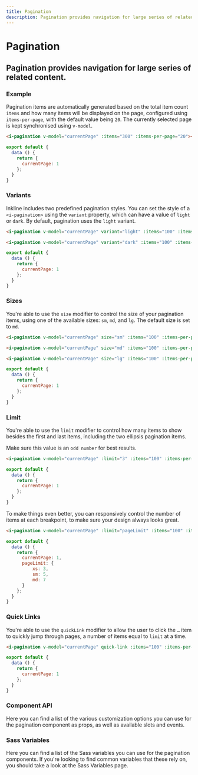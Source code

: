 ```yaml
---
title: Pagination
description: Pagination provides navigation for large series of related content.
---
```


# Pagination
## Pagination provides navigation for large series of related content.

### Example
Pagination items are automatically generated based on the total item count `items` and how many items will be displayed on the page, configured using `items-per-page`, with the default value being `20`. The currently selected page is kept synchronised using `v-model`.

<i-code title="Pagination Example">
<i-tab type="preview">
    <i-pagination v-model="currentPage" :items="300" :items-per-page="20"></i-pagination>
</i-tab>
<i-tab type="html">

~~~html
<i-pagination v-model="currentPage" :items="300" :items-per-page="20"></i-pagination>
~~~

</i-tab>
<i-tab type="js">

~~~js
export default {
  data () {
    return {
      currentPage: 1
    };
  }
}
~~~

</i-tab>
</i-code>


### Variants
Inkline includes two predefined pagination styles. You can set the style of a `<i-pagination>` using the `variant` property, which can have a value of `light` or `dark`. By default, pagination uses the `light` variant.

<i-code title="Pagination Variants">
<i-tab type="preview">
    <i-pagination v-model="currentPageLight" variant="light" :items="100" :items-per-page="10" class="_margin-bottom-1"></i-pagination>
    <i-pagination v-model="currentPageDark" variant="dark" :items="100" :items-per-page="10"></i-pagination>
</i-tab>
<i-tab type="html">

~~~html
<i-pagination v-model="currentPage" variant="light" :items="100" :items-per-page="10"></i-pagination>
~~~
~~~html
<i-pagination v-model="currentPage" variant="dark" :items="100" :items-per-page="10"></i-pagination>
~~~

</i-tab>
<i-tab type="js">

~~~js
export default {
  data () {
    return {
      currentPage: 1
    };
  }
}
~~~

</i-tab>
</i-code>

### Sizes
You're able to use the `size` modifier to control the size of your pagination items, using one of the available sizes: `sm`, `md`, and `lg`. The default size is set to `md`.

<i-code title="Pagination Sizes">
<i-tab type="preview">
    <div>
        <i-pagination v-model="currentPageSm" size="sm" :items="100" :items-per-page="10" class="_margin-bottom-1"></i-pagination>
        <i-pagination v-model="currentPageMd" size="md" :items="100" :items-per-page="10" class="_margin-bottom-1"></i-pagination>
        <i-pagination v-model="currentPageLg" size="lg" :items="100" :items-per-page="10"></i-pagination>
    </div>
</i-tab>
<i-tab type="html">

~~~html
<i-pagination v-model="currentPage" size="sm" :items="100" :items-per-page="10"></i-pagination>
~~~
~~~html
<i-pagination v-model="currentPage" size="md" :items="100" :items-per-page="10"></i-pagination>
~~~
~~~html
<i-pagination v-model="currentPage" size="lg" :items="100" :items-per-page="10"></i-pagination>
~~~

</i-tab>
<i-tab type="js">

~~~js
export default {
  data () {
    return {
      currentPage: 1
    };
  }
}
~~~

</i-tab>
</i-code>

### Limit
You're able to use the `limit` modifier to control how many items to show besides the first and last items, including the two ellipsis pagination items. 

Make sure this value is an `odd number` for best results.

<i-code title="Pagination Limit">
<i-tab type="preview">
    <div>
        <i-pagination v-model="currentPagePageLimit" :limit="3" :items="100" :items-per-page="10"></i-pagination>
    </div>
</i-tab>
<i-tab type="html">

~~~html
<i-pagination v-model="currentPage" :limit="3" :items="100" :items-per-page="10"></i-pagination>
~~~

</i-tab>
<i-tab type="js">

~~~js
export default {
  data () {
    return {
      currentPage: 1
    };
  }
}
~~~

</i-tab>
</i-code>

To make things even better, you can responsively control the number of items at each breakpoint, to make sure your design always looks great.

<i-code title="Pagination Responsive Limit">
<i-tab type="preview">
    <div>
        <i-pagination v-model="currentPagePageLimitResponsive" :limit="pageLimit" :items="100" :items-per-page="10"></i-pagination>
    </div>
</i-tab>
<i-tab type="html">

~~~html
<i-pagination v-model="currentPage" :limit="pageLimit" :items="100" :items-per-page="10"></i-pagination>
~~~

</i-tab>
<i-tab type="js">

~~~js
export default {
  data () {
    return {
      currentPage: 1,
      pageLimit: {
          xs: 3,
          sm: 5,
          md: 7
      }
    };
  }
}
~~~

</i-tab>
</i-code>


### Quick Links
You're able to use the `quickLink` modifier to allow the user to click the `…` item to quickly jump through pages, a number of items equal to `limit` at a time. 

<i-code title="Pagination Quick Link">
<i-tab type="preview">
    <div>
        <i-pagination v-model="currentPageQuickLink" quick-link :items="100" :items-per-page="10"></i-pagination>
    </div>
</i-tab>
<i-tab type="html">

~~~html
<i-pagination v-model="currentPage" quick-link :items="100" :items-per-page="10"></i-pagination>
~~~

</i-tab>
<i-tab type="js">

~~~js
export default {
  data () {
    return {
      currentPage: 1
    };
  }
}
~~~

</i-tab>
</i-code>


### Component API
Here you can find a list of the various customization options you can use for the pagination component as props, as well as available slots and events.

<i-code title="Pagination API" markup="i-pagination" expanded link="https://github.com/inkline/inkline/tree/master/packages/inkline/src/components/IPagination">
    <i-tab type="props">
        <api-table>
            <api-table-row>
                <template slot="property">items</template>
                <template slot="description">Sets the total number of items to paginate.</template>
                <template slot="type"><code>Number</code></template>
                <template slot="values"></template>
                <template slot="default"><code>0</code></template>
            </api-table-row>
            <api-table-row>
                <template slot="property">items-per-page</template>
                <template slot="description">Sets the number of items per pagination entry.</template>
                <template slot="type"><code>Number</code></template>
                <template slot="values"></template>
                <template slot="default"><code>20</code></template>
            </api-table-row>
            <api-table-row>
                <template slot="property">limit</template>
                <template slot="description">Sets the maximum number of pagination elements to display at a time.</template>
                <template slot="type"><code>Number</code>, <code>Object</code></template>
                <template slot="values"><code>n % 2 === 1</code></template>
                <template slot="default"><code>{ xs: 3, sm: 5 }</code></template>
            </api-table-row>
            <api-table-row>
                <template slot="property">quick-link</template>
                <template slot="description">Enables pagination quick links.</template>
                <template slot="type"><code>Boolean</code></template>
                <template slot="values"><code>true</code>, <code>false</code></template>
                <template slot="default"><code>false</code></template>
            </api-table-row>
            <api-table-row>
                <template slot="property">size</template>
                <template slot="description">Sets the size of the pagination component.</template>
                <template slot="type"><code>String</code></template>
                <template slot="values"><code>sm</code>, <code>md</code>, <code>lg</code></template>
                <template slot="default"><code>md</code></template>
            </api-table-row>
            <api-table-row>
                <template slot="property">value</template>
                <template slot="description">Sets the currently selected pagination entry.</template>
                <template slot="type"><code>Number</code></template>
                <template slot="values"></template>
                <template slot="default"><code>1</code></template>
            </api-table-row>
            <api-table-row>
                <template slot="property">variant</template>
                <template slot="description">Sets the color variant of the pagination component.</template>
                <template slot="type"><code>String</code></template>
                <template slot="values"><code>light</code>, <code>dark</code></template>
                <template slot="default"><code>light</code></template>
            </api-table-row>
        </api-table>
    </i-tab>
    <i-tab type="slots">
        <api-table>
            <api-table-row>
                <template slot="slot">default</template>
                <template slot="description">Slot for pagination component default content.</template>
            </api-table-row>
            <api-table-row>
                <template slot="slot">next</template>
                <template slot="description">Slot for pagination component next button content.</template>
            </api-table-row>
            <api-table-row>
                <template slot="slot">previous</template>
                <template slot="description">Slot for pagination component previous button content.</template>
            </api-table-row>
        </api-table>
    </i-tab>
    <i-tab type="events">
        <api-table>
            <api-table-row>
                <template slot="event">change</template>
                <template slot="description">Emitted when active item changes.</template>
                <template slot="type"><code>(item: Number) => {}</code></template>
            </api-table-row>
            <api-table-row>
                <template slot="event">input</template>
                <template slot="description">Emitted when active item changes. Used together with <code>v-model</code>.</template>
                <template slot="type"><code>(item: Number) => {}</code></template>
            </api-table-row>
        </api-table>
    </i-tab>
</i-code>

### Sass Variables
Here you can find a list of the Sass variables you can use for the pagination components. If you're looking to find common variables that these rely on, you should take a look at the <nuxt-link :to="{ name: 'docs-core-sass-variables' }">Sass Variables</nuxt-link> page.

<i-code title="Pagination" expanded>
    <i-tab type="scss">
        <api-table>
            <api-table-row>
                <template slot="property">$pagination-font-size</template>
                <template slot="default"><code>$font-size</code></template>
            </api-table-row>
            <api-table-row>
                <template slot="property">$pagination-item-disabled-color</template>
                <template slot="default"><code>$text-muted</code></template>
            </api-table-row>
            <api-table-row>
                <template slot="property">$pagination-item-padding-base</template>
                <template slot="default"><code>$spacer-1-2 $spacer-1-3</code></template>
            </api-table-row>
            <api-table-row>
                <template slot="property">$pagination-item-padding</template>
                <template slot="default"><code>size-map($pagination-item-padding-base, $sizes, $size-multipliers)</code></template>
            </api-table-row>
            <api-table-row>
                <template slot="property">$pagination-item-min-width-base</template>
                <template slot="default"><code>40px</code></template>
            </api-table-row>
            <api-table-row>
                <template slot="property">$pagination-item-min-width</template>
                <template slot="default"><code>size-map($pagination-item-min-width-base, $sizes, $size-multipliers)</code></template>
            </api-table-row>
            <api-table-row>
                <template slot="property">$pagination-item-spacing</template>
                <template slot="default"><code>0.25rem</code></template>
            </api-table-row>
            <api-table-row>
                <template slot="property">$pagination-item-border-width</template>
                <template slot="default"><code>$border-width</code></template>
            </api-table-row>
            <api-table-row>
                <template slot="property">$pagination-item-border-radius</template>
                <template slot="default"><code>$border-radius</code></template>
            </api-table-row>
            <api-table-row>
                <template slot="property">$pagination-item-background-active</template>
                <template slot="default"><code>$color-primary</code></template>
            </api-table-row>
            <api-table-row>
                <template slot="property">$pagination-item-color-active</template>
                <template slot="default"><code>$color-white</code></template>
            </api-table-row>
            <api-table-row>
                <template slot="property">$pagination-nav-disabled-opacity</template>
                <template slot="default"><code>0.85</code></template>
            </api-table-row>
            <api-table-row>
                <template slot="property">$pagination-color-for-light-variant</template>
                <template slot="default"><code>$color-for-light-variant</code></template>
            </api-table-row>
            <api-table-row>
                <template slot="property">$pagination-color-for-dark-variant</template>
                <template slot="default"><code>$color-for-dark-variant</code></template>
            </api-table-row>
            <api-table-row>
                <template slot="property">$pagination-variant-{variant}</template>
                <template slot="default"><code>pagination-variant($color-{variant})</code></template>
            </api-table-row>
            <api-table-row>
                <template slot="property">$pagination-variants</template>
<template slot="default-row">
                
~~~scss
(
    light: $pagination-variant-light,
    dark: $pagination-variant-dark
)
~~~
                
</template>
            </api-table-row>
            <api-table-row>
                <template slot="function">pagination-variant</template>
<template slot="default-row">
                
~~~scss
@function pagination-variant($variant) {
    $pagination-variant-color: variant-color-by-luminance($variant, $pagination-color-for-light-variant, $pagination-color-for-dark-variant);
    $pagination-variant-color-disabled: variant-color-by-luminance($variant, darken-lightness($pagination-color-for-light-variant, 40%), lighten-lightness($pagination-color-for-dark-variant, 40%));
    $pagination-variant-background: $variant;
    $pagination-variant-background-hover: darken-lightness($variant, 10%);
    $pagination-variant-border-color: variant-color-by-luminance($variant, $border-color-dark, $border-color-light);

    $variant-map: (
        color: $pagination-variant-color,
        color-disabled: $pagination-variant-color-disabled,
        background: $pagination-variant-background,
        background-hover: $pagination-variant-background-hover,
        border-color: $pagination-variant-border-color
    );

    @return $variant-map;
}
~~~
                
</template>
            </api-table-row>
        </api-table>
    </i-tab>
</i-code> 
